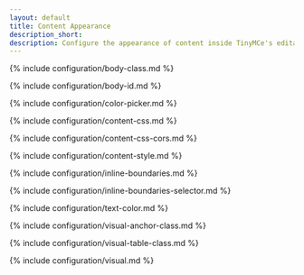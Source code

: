 ```yaml
---
layout: default
title: Content Appearance
description_short:
description: Configure the appearance of content inside TinyMCe's editable area.
---
```


{% include configuration/body-class.md %}

{% include configuration/body-id.md %}

{% include configuration/color-picker.md %}

{% include configuration/content-css.md %}

{% include configuration/content-css-cors.md %}

{% include configuration/content-style.md %}

{% include configuration/inline-boundaries.md %}

{% include configuration/inline-boundaries-selector.md %}

{% include configuration/text-color.md %}

{% include configuration/visual-anchor-class.md %}

{% include configuration/visual-table-class.md %}

{% include configuration/visual.md %}
